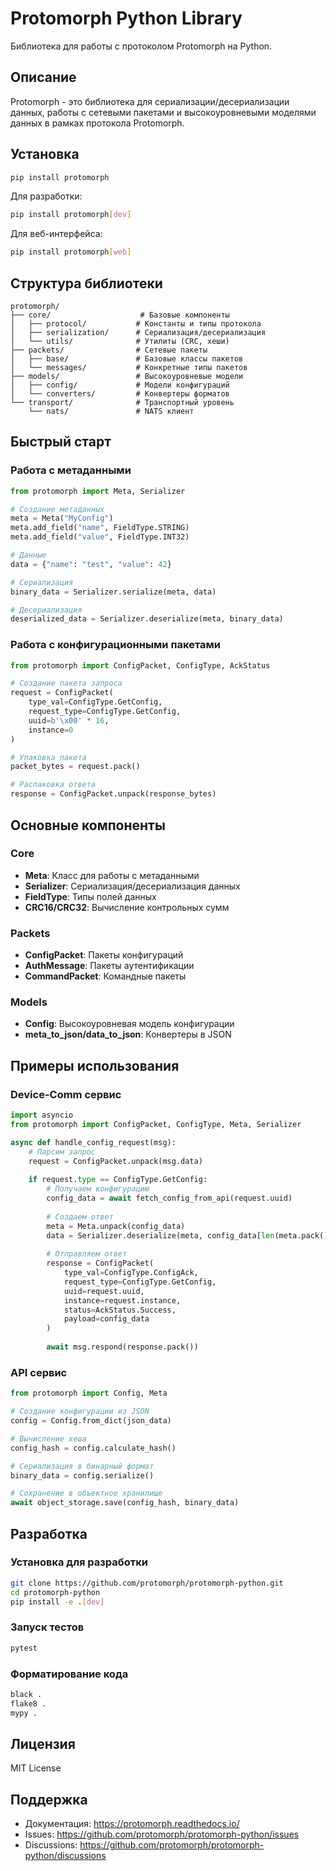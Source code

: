 # Protomorph Python Library

Библиотека для работы с протоколом Protomorph на Python.

## Описание

Protomorph - это библиотека для сериализации/десериализации данных, работы с сетевыми пакетами и высокоуровневыми моделями данных в рамках протокола Protomorph.

## Установка

```bash
pip install protomorph
```

Для разработки:
```bash
pip install protomorph[dev]
```

Для веб-интерфейса:
```bash
pip install protomorph[web]
```

## Структура библиотеки

```
protomorph/
├── core/                    # Базовые компоненты
│   ├── protocol/           # Константы и типы протокола
│   ├── serialization/      # Сериализация/десериализация
│   └── utils/              # Утилиты (CRC, хеши)
├── packets/                # Сетевые пакеты
│   ├── base/               # Базовые классы пакетов
│   └── messages/           # Конкретные типы пакетов
├── models/                 # Высокоуровневые модели
│   ├── config/             # Модели конфигураций
│   └── converters/         # Конвертеры форматов
└── transport/              # Транспортный уровень
    └── nats/               # NATS клиент
```

## Быстрый старт

### Работа с метаданными

```python
from protomorph import Meta, Serializer

# Создание метаданных
meta = Meta("MyConfig")
meta.add_field("name", FieldType.STRING)
meta.add_field("value", FieldType.INT32)

# Данные
data = {"name": "test", "value": 42}

# Сериализация
binary_data = Serializer.serialize(meta, data)

# Десериализация
deserialized_data = Serializer.deserialize(meta, binary_data)
```

### Работа с конфигурационными пакетами

```python
from protomorph import ConfigPacket, ConfigType, AckStatus

# Создание пакета запроса
request = ConfigPacket(
    type_val=ConfigType.GetConfig,
    request_type=ConfigType.GetConfig,
    uuid=b'\x00' * 16,
    instance=0
)

# Упаковка пакета
packet_bytes = request.pack()

# Распаковка ответа
response = ConfigPacket.unpack(response_bytes)
```

## Основные компоненты

### Core

- **Meta**: Класс для работы с метаданными
- **Serializer**: Сериализация/десериализация данных
- **FieldType**: Типы полей данных
- **CRC16/CRC32**: Вычисление контрольных сумм

### Packets

- **ConfigPacket**: Пакеты конфигураций
- **AuthMessage**: Пакеты аутентификации
- **CommandPacket**: Командные пакеты

### Models

- **Config**: Высокоуровневая модель конфигурации
- **meta_to_json/data_to_json**: Конвертеры в JSON

## Примеры использования

### Device-Comm сервис

```python
import asyncio
from protomorph import ConfigPacket, ConfigType, Meta, Serializer

async def handle_config_request(msg):
    # Парсим запрос
    request = ConfigPacket.unpack(msg.data)
    
    if request.type == ConfigType.GetConfig:
        # Получаем конфигурацию
        config_data = await fetch_config_from_api(request.uuid)
        
        # Создаем ответ
        meta = Meta.unpack(config_data)
        data = Serializer.deserialize(meta, config_data[len(meta.pack()):])
        
        # Отправляем ответ
        response = ConfigPacket(
            type_val=ConfigType.ConfigAck,
            request_type=ConfigType.GetConfig,
            uuid=request.uuid,
            instance=request.instance,
            status=AckStatus.Success,
            payload=config_data
        )
        
        await msg.respond(response.pack())
```

### API сервис

```python
from protomorph import Config, Meta

# Создание конфигурации из JSON
config = Config.from_dict(json_data)

# Вычисление хеша
config_hash = config.calculate_hash()

# Сериализация в бинарный формат
binary_data = config.serialize()

# Сохранение в объектное хранилище
await object_storage.save(config_hash, binary_data)
```

## Разработка

### Установка для разработки

```bash
git clone https://github.com/protomorph/protomorph-python.git
cd protomorph-python
pip install -e .[dev]
```

### Запуск тестов

```bash
pytest
```

### Форматирование кода

```bash
black .
flake8 .
mypy .
```

## Лицензия

MIT License

## Поддержка

- Документация: https://protomorph.readthedocs.io/
- Issues: https://github.com/protomorph/protomorph-python/issues
- Discussions: https://github.com/protomorph/protomorph-python/discussions 